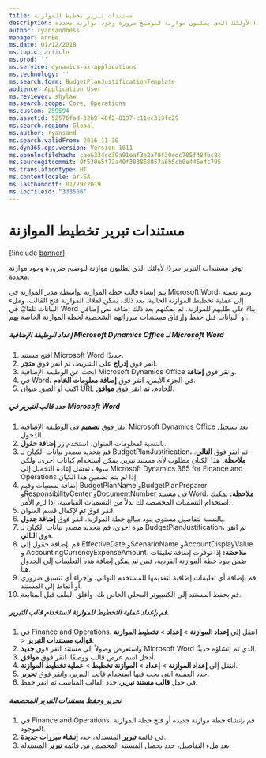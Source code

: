 ```yaml
---
title: مستندات تبرير تخطيط الموازنة
description: توفر مستندات التبرير سردًا لأولئك الذي يطلبون موازنة لتوضيح ضرورة وجود موازنة محددة.
author: ryansandness
manager: AnnBe
ms.date: 01/12/2018
ms.topic: article
ms.prod: ''
ms.service: dynamics-ax-applications
ms.technology: ''
ms.search.form: BudgetPlanJustificationTemplate
audience: Application User
ms.reviewer: shylaw
ms.search.scope: Core, Operations
ms.custom: 259594
ms.assetid: 52576fad-32b9-48f2-8197-c11ec313fc29
ms.search.region: Global
ms.author: ryansand
ms.search.validFrom: 2016-11-30
ms.dyn365.ops.version: Version 1611
ms.openlocfilehash: cae6334cd39a91eaf3a2a79f30edc705f484bc8c
ms.sourcegitcommit: 0f530e5f72a40f383868957a6b5cb0e446e4c795
ms.translationtype: HT
ms.contentlocale: ar-SA
ms.lasthandoff: 01/29/2019
ms.locfileid: "333566"
---
```

# <a name="budget-planning-justification-documents"></a>مستندات تبرير تخطيط الموازنة

[!include [banner](../includes/banner.md)]

توفر مستندات التبرير سردًا لأولئك الذي يطلبون موازنة لتوضيح ضرورة وجود موازنة محددة. 

يتم إنشاء قالب خطة الموازنة بواسطة مدير الموازنة في Microsoft Word، ويتم تعيينه إلى عملية تخطيط الموازنة الحالية. بعد ذلك، يمكن لملاك الموازنة فتح القالب، وملء البيانات تلقائيًا في Word بناءً على طلبهم للموازنة. ثم يمكنهم بعد ذلك إضافة نص إضافي أو البيانات قبل حفظ وإرفاق مستندات مبرراتهم الشخصية لخطة الموازنة الخاصة بهم.

##### <a name="set-up-microsoft-dynamics-office-add-in-for-microsoft-word"></a>إعداد الوظيفة الإضافية Microsoft Dynamics Office لـ Microsoft Word

1.  افتح مستند Microsoft Word جديدًا.
2.  انقر فوق **إدراج** على الشريط، ثم انقر فوق **متجر**.
3.  ابحث عن الوظيفة الإضافية Microsoft Dynamics Office وانقر فوق **إضافة**.
4.  في Word، في الجزء الأيمن، انقر فوق **إضافة معلومات الخادم**.
5.  اكتب أو الصق عنوان URL للخادم، ثم انقر فوق **موافق**.

##### <a name="define-the-justification-template-in-microsoft-word"></a>حدد قالب التبرير في Microsoft Word

1.  انقر فوق **تصميم** في الوظيفة الإضافية Microsoft Dynamics Office بعد تسجيل الدخول.
2.  بالنسبة لمعلومات العنوان، استخدم زر **إضافة حقول**.
3.  قم بتحديد مصدر بيانات الكيان لـ BudgetPlanJustification، ثم انقر فوق **التالي**. **ملاحظة:** هذا الكيان مطلوب لأي مستند تبرير. يمكن استخدام كيانات أخرى، ولكن سوف تفشل إعادة التحميل إلى Microsoft Dynamics 365 for Finance and Operations إذا لم يتم تضمين هذا الكيان.
4.  إضافة تسميات وقيم BudgetPlanName وBudgetPlanPreparer وResponsibilityCenter وDocumentNumber في مستند Word. **ملاحظة:** يمكنك استخدام التسميات المخصصة لك بدلاً من التسميات القياسية، إذا لزم الأمر.
5.  انقر فوق **تم** لإكمال قسم العنوان.
6.  بالنسبة لتفاصيل مستوى بنود مبالغ خطة الموازنة، انقر فوق **إضافة جدول**.
7.  مرة أخرى، قم بتحديد مصدر بيانات الكيان لـ BudgetPlanJustification، ثم انقر فوق **التالي**.
8.  قم بإضافة حقول إلى EffectiveDate وScenarioName وAccountDisplayValue و AccountingCurrencyExpenseAmount. **ملاحظة:** إذا توفرت إضافة تعليقات ضمن بنود خطة الموازنة الفردية، فمن ثم يمكن إضافة هذه التعليمات إلى الجدول هنا.
9.  قم بإضافة أي تعليمات إضافية لتقديمها للمستخدم النهائي، وإجراء أي تنسيق ضروري أو أنماط إلى المستند.
10. قم بحفظ المستند إلى الكمبيوتر المحلي الخاص بك، وأغلق الملف قبل المتابعة.

##### <a name="set-up-the-budget-planning-process-to-use-the-justification-template"></a>قم بإعداد عملية التخطيط للموازنة لاستخدام قالب التبرير.

1.  في Finance and Operations، انتقل إلى **إعداد الموازنة** &gt; **إعداد** &gt; **تخطيط الموازنة** &gt; **‎قوالب مستندات التبرير**.
2.  انقر فوق **جديد‏‎** واستعرض وصولاً إلى مستند Microsoft Word الذي تم إنشاؤه حديثًا.
3.  أدخل اسم عرض قالب ووصفًا. انقر فوق **موافق**.
4.  انتقل إلى **إعداد الموازنة** &gt; **إعداد** &gt; **الموازنة** **تخطيط** &gt; **عملية تخطيط الموازنة**.
5.  حدد العملية التي يجب فيها استخدام قالب التبرير، وانقر فوق **تحرير**.
6.  في حقل **قالب مستند تبرير**، حدد القالب المناسب ثم انقر حفظ.

##### <a name="edit-and-save-personalized-justification-documents"></a>تحرير وحفظ مستندات التبرير المخصصة

1.  في Finance and Operations، قم بإنشاء خطة موازنة جديدة أو فتح خطة الموازنة الموجود.
2.  في قائمة **تبرير** المنسدلة، حدد **إنشاء مبررات جديدة**.
3.  بعد ملء التفاصيل، حدد تحميل المستند المخصص من قائمة **تبرير** المنسدلة.




